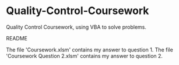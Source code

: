 # Quality-Control-Coursework
Quality Control Coursework, using VBA to solve problems.

README

The file 'Coursework.xlsm' contains my answer to question 1.
The file 'Coursework Question 2.xlsm' contains my answer to question 2.	
